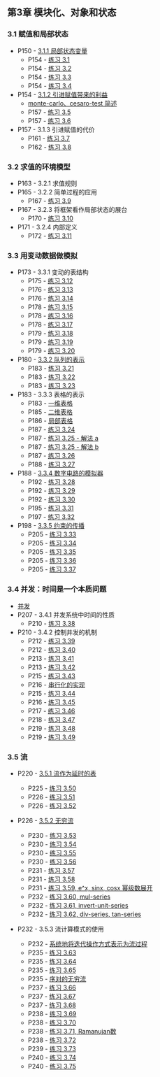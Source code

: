 ## 第3章 模块化、对象和状态

### 3.1 赋值和局部状态

* P150 - [3.1.1 局部状态变量](./withdraw.scm)
	* P154 - [练习 3.1](./exercise_3_1.scm)
	* P154 - [练习 3.2](./exercise_3_2.scm)
	* P154 - [练习 3.3](./exercise_3_3.scm)
	* P154 - [练习 3.4](./exercise_3_4.scm)
* P154 - [3.1.2 引进赋值带来的利益](./monte_carlo.scm)
	* [monte-carlo、cesaro-test 简述](./monte_carlo_and_cesaro.md)
	* P157 - [练习 3.5](./exercise_3_5.scm)
	* P157 - [练习 3.6](./exercise_3_6.scm)
* P157 - 3.1.3 引进赋值的代价
	* P161 - [练习 3.7](./exercise_3_7.scm)
	* P162 - [练习 3.8](./exercise_3_8.scm)

### 3.2 求值的环境模型

* P163 - 3.2.1 求值规则
* P165 - 3.2.2 简单过程的应用
	* P167 - [练习 3.9](./exercise_3_9.md)
* P167 - 3.2.3 将框架看作局部状态的展台
	* P170 - [练习 3.10](./exercise_3_10.md)
* P171 - 3.2.4 内部定义
	* P172 - [练习 3.11](./exercise_3_11.md)

### 3.3 用变动数据做模拟

* P173 - 3.3.1 变动的表结构
	* P175 - [练习 3.12](./exercise_3_12.md)
	* P176 - [练习 3.13](./exercise_3_13.md)
	* P176 - [练习 3.14](./exercise_3_14.md)
	* P178 - [练习 3.15](./exercise_3_15.md)
	* P178 - [练习 3.16](./exercise_3_16.md)
	* P178 - [练习 3.17](./exercise_3_17.scm)
	* P179 - [练习 3.18](./exercise_3_18.scm)
	* P179 - [练习 3.19](./exercise_3_19.scm)
	* P179 - [练习 3.20](./exercise_3_20.md)
* P180 - [3.3.2 队列的表示](./queue.scm)
	* P183 - [练习 3.21](./exercise_3_21.md)
	* P183 - [练习 3.22](./exercise_3_22.scm)
	* P183 - [练习 3.23](./exercise_3_23.md)
* P183 - 3.3.3 表格的表示
	* P183 - [一维表格](./table_1d.scm)
	* P185 - [二维表格](./table_2d.scm)
	* P186 - [局部表格](./table_local.scm)
	* P187 - [练习 3.24](./exercise_3_24.scm)
	* P187 - [练习 3.25 - 解法 a](./exercise_3_25_a.scm)
	* P187 - [练习 3.25 - 解法 b](./exercise_3_25_b.scm)
	* P187 - [练习 3.26](./exercise_3_26.scm)
	* P188 - [练习 3.27](./exercise_3_27.md)
* P188 - [3.3.4 数字电路的模拟器](./digital_circuit.scm)
	* P192 - [练习 3.28](./exercise_3_28.md)
	* P192 - [练习 3.29](./exercise_3_29.md)
	* P192 - [练习 3.30](./exercise_3_30.md)
	* P195 - [练习 3.31](./exercise_3_31.md)
	* P197 - [练习 3.32](./exercise_3_32.md)
* P198 - [3.3.5 约束的传播](./constraints.scm)
	* P205 - [练习 3.33](./exercise_3_33.scm)
	* P205 - [练习 3.34](./exercise_3_34.md)
	* P205 - [练习 3.35](./exercise_3_35.scm)
	* P205 - [练习 3.36](./exercise_3_36.md)
	* P205 - [练习 3.37](./exercise_3_37.scm)

### 3.4 并发：时间是一个本质问题

* [并发](./concurrency.md)
* P207 - 3.4.1 并发系统中时间的性质
	* P210 - [练习 3.38](./exercise_3_38.md)
* P210 - 3.4.2 控制并发的机制
	* P212 - [练习 3.39](./exercise_3_39.md)
	* P212 - [练习 3.40](./exercise_3_40.md)
	* P213 - [练习 3.41](./exercise_3_41.md)
	* P213 - [练习 3.42](./exercise_3_42.md)
	* P215 - [练习 3.43](./exercise_3_43.md)
	* P216 - [串行化的实现](./serializer.scm)
	* P215 - [练习 3.44](./exercise_3_44.md)
	* P216 - [练习 3.45](./exercise_3_45.md)
	* P217 - [练习 3.46](./exercise_3_46.md)
	* P218 - [练习 3.47](./exercise_3_47.scm)
	* P219 - [练习 3.48](./exercise_3_48.scm)
	* P219 - [练习 3.49](./exercise_3_49.md)

### 3.5 流

* P220 - [3.5.1 流作为延时的表](stream.scm)
	* P225 - [练习 3.50](./exercise_3_50.scm)
	* P226 - [练习 3.51](./exercise_3_51.md)
	* P226 - [练习 3.52](./exercise_3_52.md)

* P226 - [3.5.2 无穷流](./infinite_stream.scm)
	* P230 - [练习 3.53](./exercise_3_53.md)
	* P230 - [练习 3.54](./exercise_3_54.scm)
	* P230 - [练习 3.55](./exercise_3_55.scm)
	* P230 - [练习 3.56](./exercise_3_56.scm)
	* P231 - [练习 3.57](./exercise_3_57.md)
	* P231 - [练习 3.58](./exercise_3_58.md)
	* P231 - [练习 3.59, e^x, sinx, cosx 幂级数展开](./exercise_3_59.scm)
	* P232 - [练习 3.60, mul-series](./exercise_3_60.scm)
	* P232 - [练习 3.61, invert-unit-series](./exercise_3_61.scm)
	* P232 - [练习 3.62, div-series, tan-series](./exercise_3_62.scm)

* P232 - 3.5.3 流计算模式的使用
	* P232 - [系统地将迭代操作方式表示为流过程](./stream_iterations.scm)
	* P235 - [练习 3.63](./exercise_3_63.md)
	* P235 - [练习 3.64](./exercise_3_64.scm)
	* P235 - [练习 3.65](./exercise_3_65.scm)
	* P235 - [序对的无穷流](./pairs_stream.scm)
	* P237 - [练习 3.66](./exercise_3_66.md)
	* P237 - [练习 3.67](./exercise_3_67.scm)
	* P237 - [练习 3.68](./exercise_3_68.md)
	* P238 - [练习 3.69](./exercise_3_69.scm)
	* P238 - [练习 3.70](./exercise_3_70.scm)
	* P238 - [练习 3.71, Ramanujan数](./exercise_3_71.scm)
	* P238 - [练习 3.72](./exercise_3_72.scm)
	* P239 - [练习 3.73](./exercise_3_73.scm)
	* P240 - [练习 3.74](./exercise_3_74.scm)
	* P240 - [练习 3.75](./exercise_3_75.scm)



